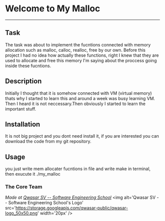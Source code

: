 # Welcome to My Malloc
***

## Task
The task was about to implement the fucntions connected with memory allocation such as malloc, calloc, realloc, free by our own. Before this project I had no idea how actually these functions, right I knew that they are used to allocate and free this memory I'm saying about the proccess going inside these fucntions.

## Description
Initially I thought that it is somehow connected with VM (virtual memory) thats why I started to learn this and around a week was busy learning VM. Then I heard it is not neccessary.Then obviously I started to learn the important stuff.

## Installation
It is not big project and you dont need install it, if you are interested you can download the code from my git repository.

## Usage
you just write mem allocater fucntions in file and write make in terminal, then exucute it ./my_malloc

### The Core Team


<span><i>Made at <a href='https://qwasar.io'>Qwasar SV -- Software Engineering School</a></i></span>
<span><img alt='Qwasar SV -- Software Engineering School's Logo' src='https://storage.googleapis.com/qwasar-public/qwasar-logo_50x50.png' width='20px' /></span>
